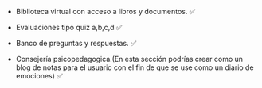 - Biblioteca virtual con acceso a libros y documentos. ✅

- Evaluaciones tipo quiz a,b,c,d ✅

- Banco de preguntas y respuestas. ✅

- Consejería psicopedagogica.(En esta sección podrías crear como un blog de notas para el usuario con el fin de que se use como un diario de emociones) ✅
